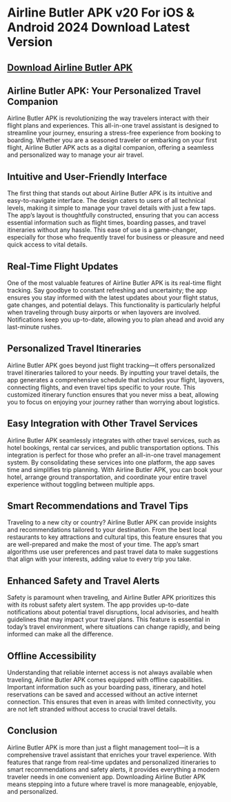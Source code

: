 # Airline Butler APK v20 For iOS & Android 2024 Download Latest Version

## [Download Airline Butler APK](https://spoo.me/Pdkk8X)

## **Airline Butler APK: Your Personalized Travel Companion**

Airline Butler APK is revolutionizing the way travelers interact with their flight plans and experiences. This all-in-one travel assistant is designed to streamline your journey, ensuring a stress-free experience from booking to boarding. Whether you are a seasoned traveler or embarking on your first flight, Airline Butler APK acts as a digital companion, offering a seamless and personalized way to manage your air travel.

## Intuitive and User-Friendly Interface

The first thing that stands out about Airline Butler APK is its intuitive and easy-to-navigate interface. The design caters to users of all technical levels, making it simple to manage your travel details with just a few taps. The app’s layout is thoughtfully constructed, ensuring that you can access essential information such as flight times, boarding passes, and travel itineraries without any hassle. This ease of use is a game-changer, especially for those who frequently travel for business or pleasure and need quick access to vital details.

## Real-Time Flight Updates

One of the most valuable features of Airline Butler APK is its real-time flight tracking. Say goodbye to constant refreshing and uncertainty; the app ensures you stay informed with the latest updates about your flight status, gate changes, and potential delays. This functionality is particularly helpful when traveling through busy airports or when layovers are involved. Notifications keep you up-to-date, allowing you to plan ahead and avoid any last-minute rushes.

## Personalized Travel Itineraries

Airline Butler APK goes beyond just flight tracking—it offers personalized travel itineraries tailored to your needs. By inputting your travel details, the app generates a comprehensive schedule that includes your flight, layovers, connecting flights, and even travel tips specific to your route. This customized itinerary function ensures that you never miss a beat, allowing you to focus on enjoying your journey rather than worrying about logistics.

## Easy Integration with Other Travel Services

Airline Butler APK seamlessly integrates with other travel services, such as hotel bookings, rental car services, and public transportation options. This integration is perfect for those who prefer an all-in-one travel management system. By consolidating these services into one platform, the app saves time and simplifies trip planning. With Airline Butler APK, you can book your hotel, arrange ground transportation, and coordinate your entire travel experience without toggling between multiple apps.

## Smart Recommendations and Travel Tips

Traveling to a new city or country? Airline Butler APK can provide insights and recommendations tailored to your destination. From the best local restaurants to key attractions and cultural tips, this feature ensures that you are well-prepared and make the most of your time. The app’s smart algorithms use user preferences and past travel data to make suggestions that align with your interests, adding value to every trip you take.

## Enhanced Safety and Travel Alerts

Safety is paramount when traveling, and Airline Butler APK prioritizes this with its robust safety alert system. The app provides up-to-date notifications about potential travel disruptions, local advisories, and health guidelines that may impact your travel plans. This feature is essential in today’s travel environment, where situations can change rapidly, and being informed can make all the difference.

## Offline Accessibility

Understanding that reliable internet access is not always available when traveling, Airline Butler APK comes equipped with offline capabilities. Important information such as your boarding pass, itinerary, and hotel reservations can be saved and accessed without an active internet connection. This ensures that even in areas with limited connectivity, you are not left stranded without access to crucial travel details.

## Conclusion

Airline Butler APK is more than just a flight management tool—it is a comprehensive travel assistant that enriches your travel experience. With features that range from real-time updates and personalized itineraries to smart recommendations and safety alerts, it provides everything a modern traveler needs in one convenient app. Downloading Airline Butler APK means stepping into a future where travel is more manageable, enjoyable, and personalized.
